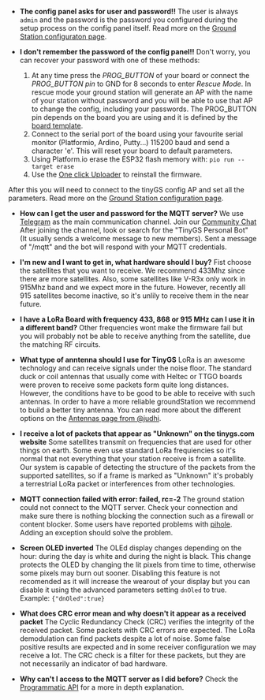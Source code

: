 * **The config panel asks for user and password!!**
The user is always `admin` and the password is the password you configured during the setup process on the config panel itself. Read more on the [Ground Station configuraton page](https://github.com/G4lile0/tinyGS/wiki/Ground-Station-configuration).

* **I don't remember the password of the config panel!!**
 Don't worry, you can recover your password with one of these methods:
    1) At any time press the _PROG_BUTTON_ of your board or connect the _PROG_BUTTON pin_ to GND for 8 seconds to enter _Rescue Mode_. In rescue mode your ground station will generate an AP with the name of your station without password and you will be able to use that AP to change the config, including your passwords. The PROG_BUTTON pin depends on the board you are using and it is defined by the [board template](https://github.com/G4lile0/tinyGS/wiki/Ground-Station-configuration).
    2) Connect to the serial port of the board using your favourite serial monitor (Platformio, Ardino, Putty...) 115200 baud and send a character 'e'. This will reset your board to default parameters.  
    4) Using Platform.io erase the ESP32 flash memory with: `pio run --target erase`
    5) Use the [One click Uploader](https://github.com/G4lile0/tinyGS/wiki/Quick-Start) to reinstall the firmware.

After this you will need to connect to the tinyGS config AP and set all the parameters. Read more on the [Ground Station configuration page](https://github.com/G4lile0/tinyGS/wiki/Ground-Station-configuration).

* **How can I get the user and password for the MQTT server?**
We use [Telegram](https://telegram.org/) as the main communication channel. Join our 
[Community Chat](https://t.me/joinchat/DmYSElZahiJGwHX6jCzB3Q)  After joining the channel, look or search for 
the "TinyGS Personal Bot" (It usually sends a welcome message to new members). Sent a message of "/mqtt" and the bot will respond with your
MQTT credentials.  

* **I'm new and I want to get in, what hardware should I buy?**
Fist choose the satellites that you want to receive. We recommend 433Mhz since there are more satellites. Also, some satellites like V-R3x only work in 915Mhz band and we expect more in the future. However, recently all 915 satellites become inactive, so it's unlily to receive them in the near future.

* **I have a LoRa Board with frequency 433, 868 or 915 MHz can I use it in a different band?**
Other frequencies wont make the firmware fail but you will probably not be able to receive anything from the satellite, due the matching RF circuits.

* **What type of anntenna should I use for TinyGS**
LoRa is an awesome technology and can receive signals under the noise floor. The standard duck or coil antennas that usually come with Heltec or TTGO boards were proven to receive some packets form quite long distances. However, the conditions have to be good to be able to receive with such antennas. In order to have a more reliable groundStation we recommend to build a better tiny antenna. You can read more about the different options on the [Antennas page from @judhi](https://github.com/G4lile0/tinyGS/wiki/Antennas).

* **I receive a lot of packets that appear as "Unknown" on the tinygs.com website**
Some satellites transmit on frequencies that are used for other things on earth. Some even use standard LoRa frequiencies so it's normal that not everything that your station receive is from a satellite. Our system is capable of detecting the structure of the packets from the supported satellites, so if a frame is marked as "Unknown" it's probably a terrestrial LoRa packet or interferences from other technologies.

* **MQTT connection failed with error: failed, rc=-2**
The ground station could not connect to the MQTT server. Check your connection and make sure there is nothing blocking the connection such as a firewall or content blocker. Some users have reported problems with [pihole](https://pi-hole.net/). Adding an exception should solve the problem.

* **Screen OLED inverted**
The OLEd display changes depending on the hour: during the day is white and during the night is black. This change
protects the OLED by changing the lit pixels from time to time, otherwise some pixels may burn out sooner. Disabling this feature is not recomended as it will increase the wearout of your display but you can disable it using the advanced parameters setting `dnOled` to true. Example: `{"dnOled":true}`

* **What does CRC error mean and why doesn't it appear as a received packet**
The Cyclic Redundancy Check (CRC) verifies the integrity of the received packet. Some packets with CRC errors are expected. The LoRa demodulation can find packets despite a lot of noise. Some false positive results are expected and in some receiver configuration we may receive a lot. The CRC check is a filter for these packets, but they are not necessarily an indicator of bad hardware.

* **Why can't I access to the MQTT server as I did before?**
Check the [Programmatic API](https://github.com/G4lile0/tinyGS/wiki/Programmatic-API) for a more in depth explanation.




